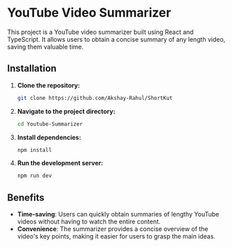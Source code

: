 
# YouTube Video Summarizer

This project is a YouTube video summarizer built using React and TypeScript. It allows users to obtain a concise summary of any length video, saving them valuable time.

## Installation

1. **Clone the repository:**
   ```bash
   git clone https://github.com/Akshay-Rahul/ShortKut
   ```

2. **Navigate to the project directory:**
   ```bash
   cd Youtube-Summarizer
   ```

3. **Install dependencies:**
   ```bash
   npm install
   ```

4. **Run the development server:**
   ```bash
   npm run dev
   ```

## Benefits

- **Time-saving**: Users can quickly obtain summaries of lengthy YouTube videos without having to watch the entire content.
- **Convenience**: The summarizer provides a concise overview of the video's key points, making it easier for users to grasp the main ideas.




